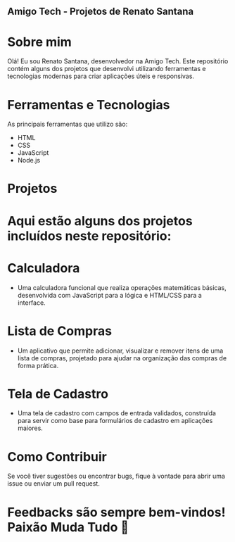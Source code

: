 ## Amigo Tech - Projetos de Renato Santana

# Sobre mim
 Olá! Eu sou Renato Santana, desenvolvedor na Amigo Tech. Este repositório contém alguns dos projetos que desenvolvi utilizando ferramentas e tecnologias modernas para criar aplicações úteis e responsivas.

# Ferramentas e Tecnologias
 As principais ferramentas que utilizo são:

 - HTML
 - CSS
 - JavaScript
 - Node.js
  
# Projetos
 # Aqui estão alguns dos projetos incluídos neste repositório:

 # Calculadora 
  - Uma calculadora funcional que realiza operações matemáticas básicas, desenvolvida com JavaScript para a lógica e HTML/CSS para a interface.
 
 # Lista de Compras
  - Um aplicativo que permite adicionar, visualizar e remover itens de uma lista de compras, projetado para ajudar na organização das compras de forma prática.
 
 # Tela de Cadastro
  - Uma tela de cadastro com campos de entrada validados, construída para servir como base para formulários de cadastro em aplicações maiores.

# Como Contribuir 
 Se você tiver sugestões ou encontrar bugs, fique à vontade para abrir uma issue ou enviar um pull request.
 # Feedbacks são sempre bem-vindos! Paixão Muda Tudo 💙
